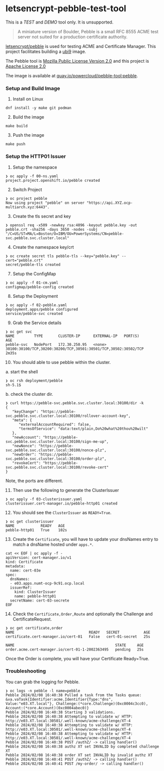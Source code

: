# letsencrypt-pebble-test-tool

This is a *TEST* and *DEMO* tool only.
It is unsupported.

> A miniature version of Boulder, Pebble is a small RFC 8555 ACME test server not suited for a production certificate authority. 

[letsencrypt/pebble](https://github.com/letsencrypt/pebble/) is used for testing ACME and Certificate Manager. This project facilitates building a [ubi9](https://catalog.redhat.com/software/containers/ubi9/go-toolset/61e5c00b4ec9945c18787690?architecture=amd64&image=6571697c39a638623d7ab4a6) image.

The Pebble tool is [Mozilla Public License Version 2.0](https://github.com/letsencrypt/pebble/blob/main/LICENSE) and this project is [Apache License 2.0](https://github.com/ocp-power-demos/letsencrypt-pebble-test-tool/blob/main/LICENSE)

The image is available at [quay.io/powercloud/pebble-tool:pebble](https://quay.io/repository/powercloud/pebble-tool).

### Setup and Build Image

1. Install on Linux

```
dnf install -y make git podman
```

2. Build the image

```
make build
```

3. Push the image

```
make push
```

### Setup the HTTP01 Issuer

1. Setup the namespace

```
❯ oc apply -f 00-ns.yaml 
project.project.openshift.io/pebble created
```

2. Switch Project

```
❯ oc project pebble
Now using project "pebble" on server "https://api.XYZ.ocp-multiarch.xyz:6443".
```

3. Create the tls secret and key

```
❯ openssl req -x509 -newkey rsa:4096 -keyout pebble.key -out pebble.crt -sha256 -days 3650 -nodes -subj "/C=US/ST=MA/L=Boston/O=IBM/OU=PowerSystems/CN=pebble-svc.pebble.svc.cluster.local"
```

4. Create the namespace key/crt

```
❯ oc create secret tls pebble-tls --key="pebble.key" --cert="pebble.crt"
secret/pebble-tls created
```

7. Setup the ConfigMap

```
❯ oc apply -f 01-cm.yaml 
configmap/pebble-config created
```

8. Setup the Deployment

```
❯ oc apply -f 02-pebble.yaml
deployment.apps/pebble configured
service/pebble-svc created
```

9. Grab the Service details

```
❯ oc get svc
NAME         TYPE       CLUSTER-IP      EXTERNAL-IP   PORT(S)                                                           AGE
pebble-svc   NodePort   172.30.250.95   <none>        30100:30100/TCP,30200:30200/TCP,30501:30501/TCP,30502:30502/TCP   2m35s
```

10. You should able to use pebble within the cluster.

a. start the shell

```
❯ oc rsh deployment/pebble
sh-5.1$
```

b. check the cluster dir. 

```
❯ curl https://pebble-svc.pebble.svc.cluster.local:30100/dir -k
{
   "keyChange": "https://pebble-svc.pebble.svc.cluster.local:30100/rollover-account-key",
   "meta": {
      "externalAccountRequired": false,
      "termsOfService": "data:text/plain,Do%20what%20thou%20wilt"
   },
   "newAccount": "https://pebble-svc.pebble.svc.cluster.local:30100/sign-me-up",
   "newNonce": "https://pebble-svc.pebble.svc.cluster.local:30100/nonce-plz",
   "newOrder": "https://pebble-svc.pebble.svc.cluster.local:30100/order-plz",
   "revokeCert": "https://pebble-svc.pebble.svc.cluster.local:30100/revoke-cert"
}
```

Note, the ports are different.

11. Then use the following to generate the ClusterIssuer

```
❯ oc apply -f 03-clusterissuer.yaml
clusterissuer.cert-manager.io/pebble-http01 created
```

12. You should see the `ClusterIssuer` as `READY=True`.

```
❯ oc get clusterissuer
NAME            READY   AGE
pebble-http01   True    102s
```

13. Create the `Certificate`, you will have to update your dnsNames entry to match a dnsName hosted under `apps.*`.

```
cat << EOF | oc apply -f -
apiVersion: cert-manager.io/v1
kind: Certificate
metadata:
  name: cert-03e
spec:
  dnsNames:
  - e03.apps.numt-ocp-9c91.ocp.local
  issuerRef:
    kind: ClusterIssuer
    name: pebble-http01
  secretName: cert-03-secrete
EOF
```

14. Check the `Certificate,Order,Route` and optionally the Challenge and CertificateRequest.

```
❯ oc get certificate,order
NAME                                  READY   SECRET           AGE
certificate.cert-manager.io/cert-01   False   cert-01-secret   25s

NAME                                              STATE     AGE
order.acme.cert-manager.io/cert-01-1-2002363495   pending   25s
```

Once the Order is complete, you will have your Certificate Ready=True.

### Troubleshooting

You can grab the logging for Pebble.

```
❯ oc logs -n pebble -l name=pebble
Pebble 2024/02/08 16:40:38 Pulled a task from the Tasks queue: &va.vaTask{Identifier:acme.Identifier{Type:"dns", Value:"e03.XT.local"}, Challenge:(*core.Challenge)(0xc0004c3cc0), Account:(*core.Account)(0xc0004abec0)}
Pebble 2024/02/08 16:40:38 Starting 3 validations.
Pebble 2024/02/08 16:40:38 Attempting to validate w/ HTTP: http://e03.XT.local:30501/.well-known/acme-challenge/XT-4
Pebble 2024/02/08 16:40:38 Attempting to validate w/ HTTP: http://e03.XT.local:30501/.well-known/acme-challenge/XT-4
Pebble 2024/02/08 16:40:38 Attempting to validate w/ HTTP: http://e03.XT.local:30501/.well-known/acme-challenge/XT-4
Pebble 2024/02/08 16:40:38 POST /authZ/ -> calling handler()
Pebble 2024/02/08 16:40:38 authz XT set INVALID by completed challenge XT
Pebble 2024/02/08 16:40:38 order XT set INVALID by invalid authz XT
Pebble 2024/02/08 16:40:41 POST /authZ/ -> calling handler()
Pebble 2024/02/08 16:40:41 POST /my-order/ -> calling handler()
```
